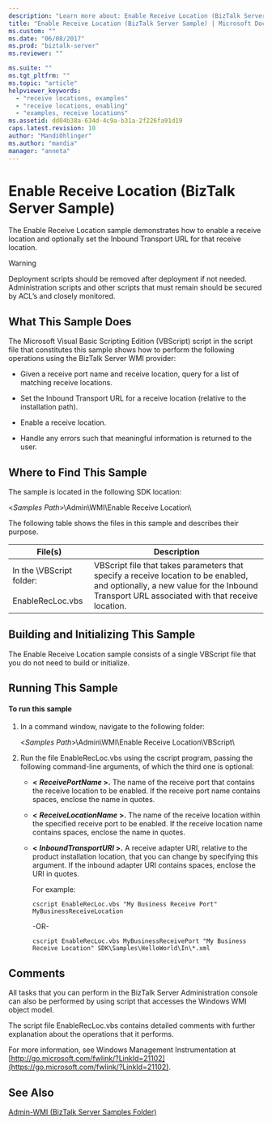 ```yaml
---
description: "Learn more about: Enable Receive Location (BizTalk Server Sample)"
title: "Enable Receive Location (BizTalk Server Sample) | Microsoft Docs"
ms.custom: ""
ms.date: "06/08/2017"
ms.prod: "biztalk-server"
ms.reviewer: ""

ms.suite: ""
ms.tgt_pltfrm: ""
ms.topic: "article"
helpviewer_keywords:
  - "receive locations, examples"
  - "receive locations, enabling"
  - "examples, receive locations"
ms.assetid: dd04b38a-634d-4c9a-b31a-2f226fa91d19
caps.latest.revision: 10
author: "MandiOhlinger"
ms.author: "mandia"
manager: "anneta"
---
```

# Enable Receive Location (BizTalk Server Sample)
The Enable Receive Location sample demonstrates how to enable a receive location and optionally set the Inbound Transport URL for that receive location.

> [!WARNING]
>  Deployment scripts should be removed after deployment if not needed. Administration scripts and other scripts that must remain should be secured by ACL’s and closely monitored.

## What This Sample Does
 The Microsoft Visual Basic Scripting Edition (VBScript) script in the script file that constitutes this sample shows how to perform the following operations using the BizTalk Server WMI provider:

-   Given a receive port name and receive location, query for a list of matching receive locations.

-   Set the Inbound Transport URL for a receive location (relative to the installation path).

-   Enable a receive location.

-   Handle any errors such that meaningful information is returned to the user.

## Where to Find This Sample
 The sample is located in the following SDK location:

 \<*Samples Path*\>\Admin\WMI\Enable Receive Location\

 The following table shows the files in this sample and describes their purpose.

|File(s)|Description|
|---------------|-----------------|
|In the \VBScript folder:<br /><br /> EnableRecLoc.vbs|VBScript file that takes parameters that specify a receive location to be enabled, and optionally, a new value for the Inbound Transport URL associated with that receive location.|

## Building and Initializing This Sample
 The Enable Receive Location sample consists of a single VBScript file that you do not need to build or initialize.

## Running This Sample

#### To run this sample

1.  In a command window, navigate to the following folder:

     \<*Samples Path*\>\Admin\WMI\Enable Receive Location\VBScript\

2.  Run the file EnableRecLoc.vbs using the cscript program, passing the following command-line arguments, of which the third one is optional:

    -   **\<**
         ***ReceivePortName* \>.** The name of the receive port that contains the receive location to be enabled. If the receive port name contains spaces, enclose the name in quotes.

    -   **\<**
         ***ReceiveLocationName* \>.** The name of the receive location within the specified receive port to be enabled. If the receive location name contains spaces, enclose the name in quotes.

    -   **\<**
         ***InboundTransportURI* \>.** A receive adapter URI, relative to the product installation location, that you can change by specifying this argument. If the inbound adapter URI contains spaces, enclose the URI in quotes.

         For example:

        ```
        cscript EnableRecLoc.vbs "My Business Receive Port" MyBusinessReceiveLocation
        ```

         -OR-

        ```
        cscript EnableRecLoc.vbs MyBusinessReceivePort "My Business Receive Location" SDK\Samples\HelloWorld\In\*.xml
        ```

## Comments
 All tasks that you can perform in the BizTalk Server Administration console can also be performed by using script that accesses the Windows WMI object model.

 The script file EnableRecLoc.vbs contains detailed comments with further explanation about the operations that it performs.

 For more information, see Windows Management Instrumentation at [http://go.microsoft.com/fwlink/?LinkId=21102](https://go.microsoft.com/fwlink/?LinkId=21102).

## See Also
 [Admin-WMI (BizTalk Server Samples Folder)](../core/admin-wmi-biztalk-server-samples-folder.md)
